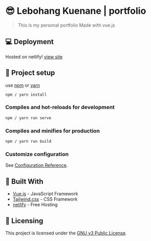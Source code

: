 # :sunglasses:  Lebohang Kuenane | portfolio

> This is my personal portfolio Made with vue.js

## :computer:  Deployment

Hosted on netlify! [view site](https://mokoena.netlify.app/)

## :rocket: Project setup

use [npm](https://www.npmjs.com/) or [yarn](https://yarnpkg.com/)

```
npm / yarn install 
```

### Compiles and hot-reloads for development
```
npm / yarn run serve
```

### Compiles and minifies for production
```
npm / yarn run build
```

### Customize configuration
See [Configuration Reference](https://cli.vuejs.org/config/).


## :blue_book: Built With

* [Vue.js](https://vuejs.org/) - JavaScript Framework
* [Tailwind.css](https://tailwindcss.com/) - CSS Framework
* [netlify](https://www.netlify.com/) - Free Hosting




## :scroll: Licensing
This project is licensed under the [GNU v3 Public License](https://github.com/gilbertndr/portfolio/blob/dev/LICENSE).


